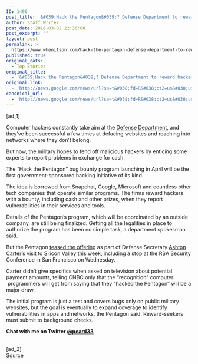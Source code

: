 ```yaml
---
ID: 1496
post_title: '&#039;Hack the Pentagon&#039;? Defense Department to reward hackers who breach military websites &#8211; Los Angeles Times'
author: Staff Writer
post_date: 2016-03-02 22:36:08
post_excerpt: ""
layout: post
permalink: >
  https://www.whenitson.com/hack-the-pentagon-defense-department-to-reward-hackers-who-breach-military-websites-los-angeles-times/
published: true
original_cats:
  - Top Stories
original_title:
  - '&#039;Hack the Pentagon&#039;? Defense Department to reward hackers who breach military websites - Los Angeles Times'
original_link:
  - 'http://news.google.com/news/url?sa=t&#038;fd=R&#038;ct2=us&#038;usg=AFQjCNGTFb5IAUZzRtVoukAYYrRM0Tqpow&#038;clid=c3a7d30bb8a4878e06b80cf16b898331&#038;cid=52779056593843&#038;ei=2GrXVsjTBoXWhAH6jofYDw&#038;url=http://www.latimes.com/business/technology/la-fi-tn-hack-the-pentagon-20160302-story.html'
canonical_url:
  - 'http://news.google.com/news/url?sa=t&#038;fd=R&#038;ct2=us&#038;usg=AFQjCNGTFb5IAUZzRtVoukAYYrRM0Tqpow&#038;clid=c3a7d30bb8a4878e06b80cf16b898331&#038;cid=52779056593843&#038;ei=2GrXVsjTBoXWhAH6jofYDw&#038;url=http://www.latimes.com/business/technology/la-fi-tn-hack-the-pentagon-20160302-story.html'
---
```

 [ad_1]
<br><div data-role="pagination_page" data-content-page="1" readability="47.231650403055">
                          <p>Computer hackers constantly take aim at the <a title="U.S. Department of Defense" href="http://www.latimes.com/topic/unrest-conflicts-war/defense/u.s.-department-of-defense-ORGOV000094164-topic.html">Defense Department</a>, and they’ve been successful a few times at defacing websites and reaching into networks where they don’t belong.</p><p>But now, the military hopes to fend off malicious hackers by enticing some experts to report problems in exchange for cash.</p>
  <p>The “Hack the Pentagon” bug bounty program launching in April will be the first government-sponsored hacking initiative of its kind.</p><p>The idea is borrowed from Snapchat, Google, Microsoft and countless other tech companies that operate similar programs. The firms reward hackers with a bounty, including cash and other prizes, when they report vulnerabilities in their services and tools.</p><span class="trb_ar_cont" data-ar-cont="Article continues below"/>
    <p>Details of the Pentagon’s program, which will be coordinated by an outside company, are still being finalized. Getting all the legalities in place to authorize the program has been no simple task, a department spokesman said.</p><aside class="trb_embed" data-content-id="86078577" data-content-size="small" data-content-type="story" data-content-slug="la-fi-tn-apple-fbi-hackers-cia-nsa-20160301" data-content-subtype="story" data-role="socialshare_item  imgsize_ratiosizecontainer " data-state=""/><p>But the Pentagon <a href="http://www.defense.gov/News/News-Releases/News-Release-View/Article/684106/statement-by-pentagon-press-secretary-peter-cook-on-dods-hack-the-pentagon-cybe?source=GovDelivery#.VtcM_LO7bH0.twitter" target="_blank">teased the offering</a> as part of Defense Secretary <a title="Ash Carter" href="http://www.latimes.com/topic/politics-government/government/ash-carter-PEPLT0008964-topic.html">Ashton Carter</a>’s visit to Silicon Valley this week, including a stop at the RSA Security Conference in San Francisco on Wednesday.</p><p>Carter didn’t give specifics when asked on television about potential payment amounts, telling CNBC only that the “recognition” computer  programmers will get from saying that they “hacked the Pentagon” will be a major draw.</p><p>The initial program is just a test and covers bugs only on public military websites, but the goal is eventually to expand coverage to identify vulnerabilities in apps and networks, the Pentagon said. Reward-seekers must submit to background checks.</p><p><strong>Chat with me on Twitter <a href="https://twitter.com/peard33" target="_blank">@peard33</a></strong></p></div>
<br>[ad_2]
<br><a href="http://news.google.com/news/url?sa=t&#038;fd=R&#038;ct2=us&#038;usg=AFQjCNGTFb5IAUZzRtVoukAYYrRM0Tqpow&#038;clid=c3a7d30bb8a4878e06b80cf16b898331&#038;cid=52779056593843&#038;ei=2GrXVsjTBoXWhAH6jofYDw&#038;url=http://www.latimes.com/business/technology/la-fi-tn-hack-the-pentagon-20160302-story.html">Source </a>
